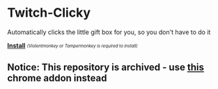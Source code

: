 # Twitch-Clicky

Automatically clicks the little gift box for you, so you don't have to do it

**[Install](https://github.com/MrBurrBurr/Twitch-Clicky/raw/master/code.user.js)**
<sub><sup>*(Violentmonkey or Tampermonkey is required to install)*</sup></sub>

## Notice: This repository is archived - use [this](https://chrome.google.com/webstore/detail/twitch-channel-points-aut/fapndfdannkgofolmaihpbigbolcobek) chrome addon instead
